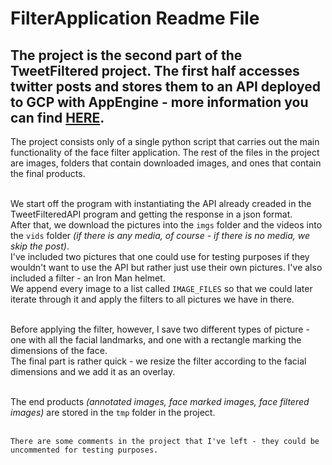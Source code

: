 # FilterApplication Readme File
## The project is the second part of the TweetFiltered project. The first half accesses twitter posts and stores them to an API deployed to GCP with AppEngine - more information you can find [HERE](https://github.com/vilkata41/tweetfilteredAPI).

The project consists only of a single python script that carries out the main functionality of the face filter application. The rest of the files in the project are images, folders that contain downloaded images, and ones that contain the final products. <br><br>

We start off the program with instantiating the API already creaded in the TweetFilteredAPI program and getting the response in a json format.<br>
After that, we download the pictures into the ```imgs``` folder and the videos into the ```vids``` folder *(if there is any media, of course - if there is no media, we skip the post)*.<br>
I've included two pictures that one could use for testing purposes if they wouldn't want to use the API but rather just use their own pictures. I've also included a filter - an Iron Man helmet.<br>
We append every image to a list called ```IMAGE_FILES``` so that we could later iterate through it and apply the filters to all pictures we have in there.<br> <br>

Before applying the filter, however, I save two different types of picture - one with all  the facial landmarks, and one with a rectangle marking the dimensions of the face.<br>
The final part is rather quick - we resize the filter according to the facial dimensions and we add it as an overlay.<br><br>

The end products *(annotated images, face marked images, face filtered images)* are stored in the ```tmp``` folder in the project.<br><br>

```There are some comments in the project that I've left - they could be uncommented for testing purposes.```
